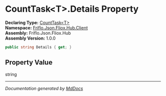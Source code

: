 ﻿<!--  
  <auto-generated>   
    The contents of this file were generated by a tool.  
    Changes to this file may be list if the file is regenerated  
  </auto-generated>   
-->

# CountTask\<T\>.Details Property

**Declaring Type:** [CountTask\<T\>](../index.md)  
**Namespace:** [Friflo.Json.Fliox.Hub.Client](../../index.md)  
**Assembly:** Friflo.Json.Fliox.Hub  
**Assembly Version:** 1.0.0

```csharp
public string Details { get; }
```

## Property Value

string

___

*Documentation generated by [MdDocs](https://github.com/ap0llo/mddocs)*
